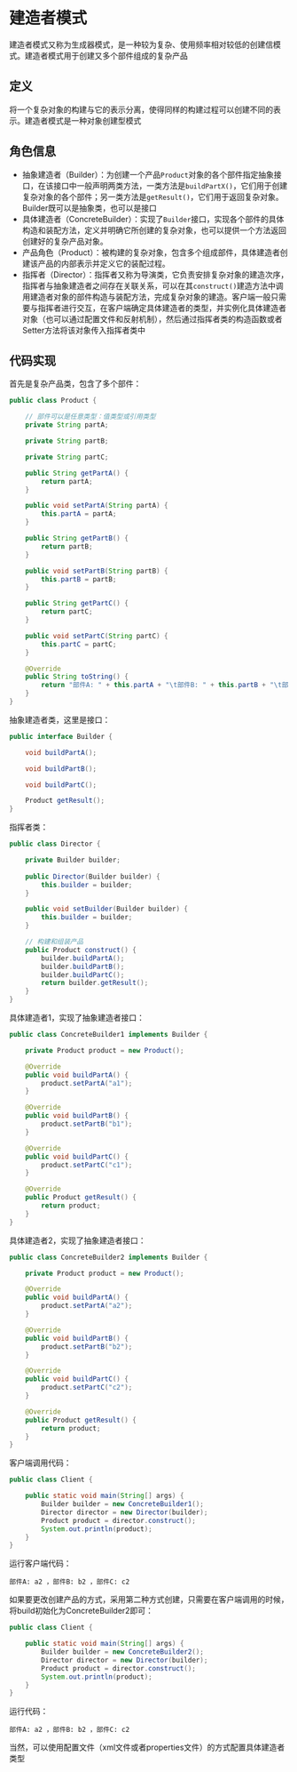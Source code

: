 # 建造者模式
建造者模式又称为生成器模式，是一种较为复杂、使用频率相对较低的创建信模式。建造者模式用于创建又多个部件组成的复杂产品

## 定义
将一个复杂对象的构建与它的表示分离，使得同样的构建过程可以创建不同的表示。建造者模式是一种对象创建型模式

## 角色信息
* 抽象建造者（Builder）：为创建一个产品`Product`对象的各个部件指定抽象接口，在该接口中一般声明两类方法，一类方法是`buildPartX()`，它们用于创建复杂对象的各个部件；另一类方法是`getResult()`，它们用于返回复杂对象。Builder既可以是抽象类，也可以是接口
* 具体建造者（ConcreteBuilder）：实现了`Builder`接口，实现各个部件的具体构造和装配方法，定义并明确它所创建的复杂对象，也可以提供一个方法返回创建好的复杂产品对象。
* 产品角色（Product）：被构建的复杂对象，包含多个组成部件，具体建造者创建该产品的内部表示并定义它的装配过程。
* 指挥者（Director）：指挥者又称为导演类，它负责安排复杂对象的建造次序，指挥者与抽象建造者之间存在关联关系，可以在其`construct()`建造方法中调用建造者对象的部件构造与装配方法，完成复杂对象的建造。客户端一般只需要与指挥者进行交互，在客户端确定具体建造者的类型，并实例化具体建造者对象（也可以通过配置文件和反射机制），然后通过指挥者类的构造函数或者Setter方法将该对象传入指挥者类中

## 代码实现
首先是复杂产品类，包含了多个部件：
```java
public class Product {

	// 部件可以是任意类型：值类型或引用类型
    private String partA;

    private String partB;

    private String partC;

    public String getPartA() {
        return partA;
    }

    public void setPartA(String partA) {
        this.partA = partA;
    }

    public String getPartB() {
        return partB;
    }

    public void setPartB(String partB) {
        this.partB = partB;
    }

    public String getPartC() {
        return partC;
    }

    public void setPartC(String partC) {
        this.partC = partC;
    }

    @Override
    public String toString() {
        return "部件A: " + this.partA + "\t部件B: " + this.partB + "\t部件C: " + this.partC;
    }
}
```

抽象建造者类，这里是接口：
```java
public interface Builder {

    void buildPartA();

    void buildPartB();

    void buildPartC();

    Product getResult();
}
```

指挥者类：
```java
public class Director {

    private Builder builder;
    
    public Director(Builder builder) {
        this.builder = builder;
    }

    public void setBuilder(Builder builder) {
        this.builder = builder;
    }

	// 构建和组装产品
    public Product construct() {
        builder.buildPartA();
        builder.buildPartB();
        builder.buildPartC();
        return builder.getResult();
    }
}
```

具体建造者1，实现了抽象建造者接口：
```java
public class ConcreteBuilder1 implements Builder {

    private Product product = new Product();

    @Override
    public void buildPartA() {
        product.setPartA("a1");
    }

    @Override
    public void buildPartB() {
        product.setPartB("b1");
    }

    @Override
    public void buildPartC() {
        product.setPartC("c1");
    }

    @Override
    public Product getResult() {
        return product;
    }
}
```

具体建造者2，实现了抽象建造者接口：
```java
public class ConcreteBuilder2 implements Builder {

    private Product product = new Product();

    @Override
    public void buildPartA() {
        product.setPartA("a2");
    }

    @Override
    public void buildPartB() {
        product.setPartB("b2");
    }

    @Override
    public void buildPartC() {
        product.setPartC("c2");
    }

    @Override
    public Product getResult() {
        return product;
    }
}
```

客户端调用代码：
```java
public class Client {

    public static void main(String[] args) {
        Builder builder = new ConcreteBuilder1();
        Director director = new Director(builder);
        Product product = director.construct();
        System.out.println(product);
    }
}
```

运行客户端代码：
```
部件A: a2 ，部件B: b2 ，部件C: c2
```

如果要更改创建产品的方式，采用第二种方式创建，只需要在客户端调用的时候，将build初始化为ConcreteBuilder2即可：
```java
public class Client {

    public static void main(String[] args) {
        Builder builder = new ConcreteBuilder2();
        Director director = new Director(builder);
        Product product = director.construct();
        System.out.println(product);
    }
}
```

运行代码：
```
部件A: a2 ，部件B: b2 ，部件C: c2
```

当然，可以使用配置文件（xml文件或者properties文件）的方式配置具体建造者类型



